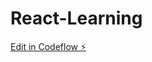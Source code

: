 # React-Learning

[Edit in Codeflow ⚡️](https://stackblitz.com/~/github.com/addy1999/React-Learning)